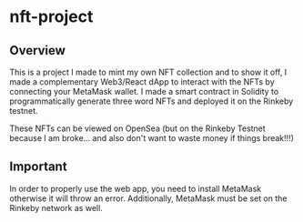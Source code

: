 # nft-project

## Overview

This is a project I made to mint my own NFT collection and to show it off, I made a complementary Web3/React dApp to interact with the NFTs by connecting your MetaMask wallet. I made a smart contract in Solidity to programmatically generate three word NFTs and deployed it on the Rinkeby testnet.

These NFTs can be viewed on OpenSea (but on the Rinkeby Testnet because I am broke... and also don't want to waste money if things break!!!)

## Important

In order to properly use the web app, you need to install MetaMask otherwise it will throw an error.
Additionally, MetaMask must be set on the Rinkeby network as well.
